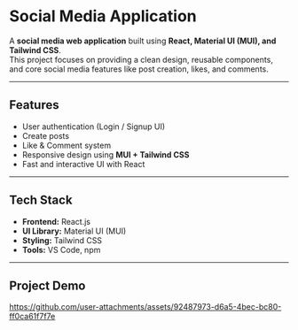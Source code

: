 # Social Media Application

A **social media web application** built using **React, Material UI (MUI), and Tailwind CSS**.  
This project focuses on providing a clean design, reusable components, and core social media features like post creation, likes, and comments.

---

## Features
- User authentication (Login / Signup UI)  
- Create posts  
- Like & Comment system  
- Responsive design using **MUI + Tailwind CSS**  
- Fast and interactive UI with React

---

## Tech Stack
- **Frontend:** React.js  
- **UI Library:** Material UI (MUI)  
- **Styling:** Tailwind CSS  
- **Tools:** VS Code, npm  

---

## Project Demo 

https://github.com/user-attachments/assets/92487973-d6a5-4bec-bc80-ff0ca61f7f7e



